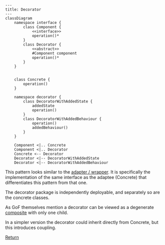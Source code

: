 ```mermaid
---
title: Decorator
---
classDiagram
    namespace interface {
        class Component {
            <<interface>>
            operation()*
        }
        class Decorator {
            <<abstract>>
            #Component component
            operation()*
        }
    }
    

    class Concrete {
        operation()
    }
    
    namespace decorator {
        class DecoratorWithAddedState {
            addedState
            operation()
        }
        class DecoratorWithAddedBehaviour {
            operation()
            addedBehaviour()
        }
    }

    Component <|.. Concrete
    Component <|.. Decorator
    Concrete <-- Decorator
    Decorator <|-- DecoratorWithAddedState
    Decorator <|-- DecoratorWithAddedBehaviour
```
This pattern looks similar to the [adapter / wrapper](../adapter/Adapter.md). It is specifically the implementation of 
the same interface as the adaptee (Concrete) that differentiates this pattern from that one. 

The decorator package is independently deployable, and separately so are the concrete classes.

As GoF themselves mention a decorator can be viewed as a degenerate [composite](../composite/Composite.md) with only one
child.

In a simpler version the decorator could inherit directly from Concrete, but this introduces coupling.

[Return](../../../../../../../../README.md)